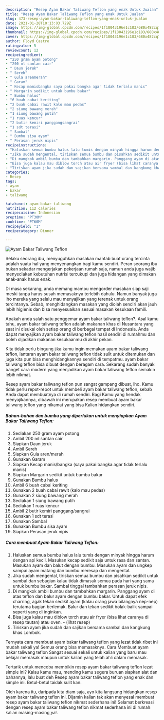 ```yaml
---
description: "Resep Ayam Bakar Taliwang Teflon yang enak Untuk Jualan"
title: "Resep Ayam Bakar Taliwang Teflon yang enak Untuk Jualan"
slug: 473-resep-ayam-bakar-taliwang-teflon-yang-enak-untuk-jualan
date: 2021-01-28T10:13:03.729Z
image: https://img-global.cpcdn.com/recipes/1f18043196e1c183/680x482cq70/ayam-bakar-taliwang-teflon-foto-resep-utama.jpg
thumbnail: https://img-global.cpcdn.com/recipes/1f18043196e1c183/680x482cq70/ayam-bakar-taliwang-teflon-foto-resep-utama.jpg
cover: https://img-global.cpcdn.com/recipes/1f18043196e1c183/680x482cq70/ayam-bakar-taliwang-teflon-foto-resep-utama.jpg
author: Floyd Castro
ratingvalue: 5
reviewcount: 12
recipeingredient:
- "250 gram ayam potong"
- "200 ml santan cair"
- " Daun jeruk"
- " Sereh"
- " Gula arenmerah"
- " Garam"
- " Kecap manisbangka saya pakai bangka agar tidak terlalu manis"
- " Margarin sedikit untuk bumbu bakar"
- " Bumbu halus"
- "6 buah cabai keriting"
- "2 buah cabai rawit kalo mau pedas"
- "2 siung bawang merah"
- "1 siung bawang putih"
- "1 ruas kencur"
- "2 butir kemiri panggangsangrai"
- "1 sdt terasi"
- " Sambal"
- " Bumbu sisa ayam"
- " Perasan jeruk nipis"
recipeinstructions:
- "Haluskan semua bumbu halus lalu tumis dengan minyak hingga harum dengan api kecil. Masukan kecap sedikit saja untuk rasa dan santan. Masukan ayam dan balut dengan bumbu. Masukan ayam dan ungkep sampai ayam matang dan bumbu meresap dan mengental."
- "Jika sudah mengental, tiriskan semua bumbu dan pisahkan sedikit untuk sambal dan sebagian kalau tidak dimasak semua pada hari yang sama untuk bumbu bakar. Sambal tinggal tambahkan perasan jeruk nipis."
- "Di mangkok ambil bumbu dan tambahkan margarin. Panggang ayam di atas teflon dan balur ayam dengan bumbu bakar. Untuk dapat efek charring, agak tekan sedikit ayam (kalau orang jawa bilangnya nep-nep) terutama bagian berlemak. Balur dan tekan sedikit bolak-balik sampai seperti yang di inginkan."
- "Bisa juga kalau mau diblow torch atau air fryer (bisa lihat caranya di resep tautan) atau oven.           (lihat resep)"
- "Tiriskan ayam jika sudah dan sajikan bersama sambal dan kangkung khas Lombok."
categories:
- Resep
tags:
- ayam
- bakar
- taliwang

katakunci: ayam bakar taliwang 
nutrition: 112 calories
recipecuisine: Indonesian
preptime: "PT30M"
cooktime: "PT60M"
recipeyield: "1"
recipecategory: Dinner

---
```



![Ayam Bakar Taliwang Teflon](https://img-global.cpcdn.com/recipes/1f18043196e1c183/680x482cq70/ayam-bakar-taliwang-teflon-foto-resep-utama.jpg)

Selaku seorang ibu, menyuguhkan masakan mantab buat orang tercinta adalah suatu hal yang menyenangkan bagi kamu sendiri. Peran seorang ibu bukan sekadar mengerjakan pekerjaan rumah saja, namun anda juga wajib menyediakan kebutuhan nutrisi tercukupi dan juga hidangan yang dimakan anak-anak harus enak.

Di masa  sekarang, anda memang mampu mengorder masakan siap saji meski tanpa harus susah memasaknya terlebih dahulu. Namun banyak juga lho mereka yang selalu mau menyajikan yang terenak untuk orang tercintanya. Sebab, menghidangkan masakan yang diolah sendiri akan jauh lebih higienis dan bisa menyesuaikan sesuai masakan kesukaan famili. 



Apakah anda salah satu penggemar ayam bakar taliwang teflon?. Asal kamu tahu, ayam bakar taliwang teflon adalah makanan khas di Nusantara yang saat ini disukai oleh setiap orang di berbagai tempat di Indonesia. Anda dapat menyajikan ayam bakar taliwang teflon hasil sendiri di rumahmu dan boleh dijadikan makanan kesukaanmu di akhir pekan.

Kita tidak perlu bingung jika kamu ingin memakan ayam bakar taliwang teflon, lantaran ayam bakar taliwang teflon tidak sulit untuk ditemukan dan juga kita pun bisa menghidangkannya sendiri di tempatmu. ayam bakar taliwang teflon bisa dibuat dengan beragam cara. Sekarang sudah banyak banget cara modern yang menjadikan ayam bakar taliwang teflon semakin lebih nikmat.

Resep ayam bakar taliwang teflon pun sangat gampang dibuat, lho. Kamu tidak perlu repot-repot untuk membeli ayam bakar taliwang teflon, sebab Anda dapat membuatnya di rumah sendiri. Bagi Kamu yang hendak menyajikannya, dibawah ini merupakan resep membuat ayam bakar taliwang teflon yang nikamat yang bisa Kalian hidangkan sendiri.

<!--inarticleads1-->

##### Bahan-bahan dan bumbu yang diperlukan untuk menyiapkan Ayam Bakar Taliwang Teflon:

1. Sediakan 250 gram ayam potong
1. Ambil 200 ml santan cair
1. Siapkan  Daun jeruk
1. Ambil  Sereh
1. Siapkan  Gula aren/merah
1. Gunakan  Garam
1. Siapkan  Kecap manis/bangka (saya pakai bangka agar tidak terlalu manis)
1. Siapkan  Margarin sedikit untuk bumbu bakar
1. Gunakan  Bumbu halus
1. Ambil 6 buah cabai keriting
1. Gunakan 2 buah cabai rawit (kalo mau pedas)
1. Gunakan 2 siung bawang merah
1. Sediakan 1 siung bawang putih
1. Sediakan 1 ruas kencur
1. Ambil 2 butir kemiri panggang/sangrai
1. Gunakan 1 sdt terasi
1. Gunakan  Sambal
1. Gunakan  Bumbu sisa ayam
1. Siapkan  Perasan jeruk nipis




<!--inarticleads2-->

##### Cara membuat Ayam Bakar Taliwang Teflon:

1. Haluskan semua bumbu halus lalu tumis dengan minyak hingga harum dengan api kecil. Masukan kecap sedikit saja untuk rasa dan santan. Masukan ayam dan balut dengan bumbu. Masukan ayam dan ungkep sampai ayam matang dan bumbu meresap dan mengental.
1. Jika sudah mengental, tiriskan semua bumbu dan pisahkan sedikit untuk sambal dan sebagian kalau tidak dimasak semua pada hari yang sama untuk bumbu bakar. Sambal tinggal tambahkan perasan jeruk nipis.
1. Di mangkok ambil bumbu dan tambahkan margarin. Panggang ayam di atas teflon dan balur ayam dengan bumbu bakar. Untuk dapat efek charring, agak tekan sedikit ayam (kalau orang jawa bilangnya nep-nep) terutama bagian berlemak. Balur dan tekan sedikit bolak-balik sampai seperti yang di inginkan.
1. Bisa juga kalau mau diblow torch atau air fryer (bisa lihat caranya di resep tautan) atau oven. -           (lihat resep)
1. Tiriskan ayam jika sudah dan sajikan bersama sambal dan kangkung khas Lombok.




Ternyata cara membuat ayam bakar taliwang teflon yang lezat tidak ribet ini mudah sekali ya! Semua orang bisa memasaknya. Cara Membuat ayam bakar taliwang teflon Sangat sesuai sekali untuk kalian yang baru mau belajar memasak maupun untuk kalian yang telah ahli dalam memasak.

Tertarik untuk mencoba membikin resep ayam bakar taliwang teflon lezat simple ini? Kalau kamu mau, mending kamu segera buruan siapkan alat dan bahannya, lalu buat deh Resep ayam bakar taliwang teflon yang enak dan simple ini. Betul-betul taidak sulit kan. 

Oleh karena itu, daripada kita diam saja, ayo kita langsung hidangkan resep ayam bakar taliwang teflon ini. Dijamin kalian tak akan menyesal membuat resep ayam bakar taliwang teflon nikmat sederhana ini! Selamat berkreasi dengan resep ayam bakar taliwang teflon nikmat sederhana ini di rumah kalian masing-masing,ya!.

